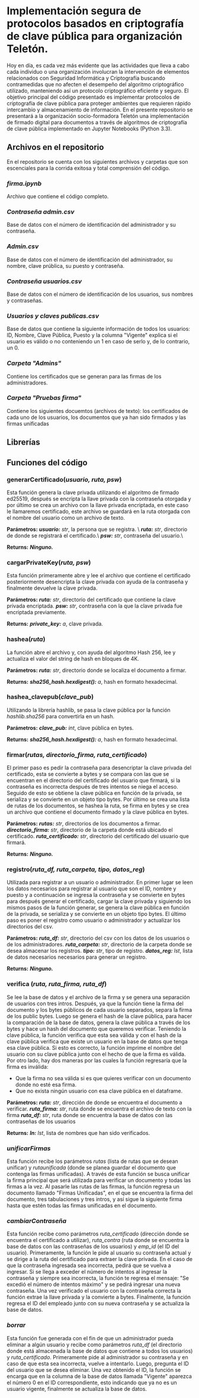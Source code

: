 # Implementación segura de protocolos basados en criptografía de clave pública para organización Teletón.

Hoy en día, es cada vez más evidente que las actividades que lleva a cabo cada individuo o una organización involucran la intervención de elementos relacionados con Seguridad Informática y Criptografía buscando contramedidas que no afecten el desempeño del algoritmo criptográfico utilizado, manteniendo así un protocolo criptográfico eficiente y seguro. El objetivo principal del código presentado es implementar protocolos de criptografía de clave pública para proteger ambientes que requieren rápido intercambio y almacenamiento de información. En el presente repositorio se presentará a la organización socio-formadora Teletón una implementación de firmado digital para documentos a través de algoritmos de criptografía de clave pública implementado en Jupyter Notebooks (Python 3.3).

## Archivos en el repositorio
En el repositorio se cuenta con los siguientes archivos y carpetas que son escenciales para la corrida exitosa y total comprensión del código.
### *firma.ipynb*
Archivo que contiene el código completo.

### *Contraseña admin.csv*
Base de datos con el número de identificación del administrador y su contraseña.

### *Admin.csv*
Base de datos con el número de identificación del administrador, su nombre, clave prública, su puesto y contraseña.

### *Contraseña usuarios.csv*
Base de datos con el número de identificación de los usuarios, sus nombres y contraseñas.

### *Usuarios y claves publicas.csv*
Base de datos que contiene la siguiente información de todos los usuarios: ID, Nombre, Clave Pública, Puesto y la columna "Vigente" explica si el usuario es válido o no conteniendo un 1 en caso de serlo y, de lo contrario, un 0.

### *Carpeta "Admins"*
Contiene los certificados que se generan para las firmas de los administradores.

### *Carpeta "Pruebas firma"*
Contiene los siguientes docuemtos (archivos de texto): los certificados de cada uno de los usuarios, los documentos que ya han sido firmados y las firmas unificadas

## **Librerías**

## **Funciones del código**

### generarCertificado(*usuario, ruta, psw*)

Esta función genera la clave privada utilizando el algoritmo de firmado ed25519, después se encripta la llave privada con la contraseña otorgada y por último se crea un archivo con la llave privada encriptada, en este caso le llamaremos certificado, este archivo se guardará en la ruta otorgada con el nombre del usuario como un archivo de texto. 

**Parámetros:** ***usuario:*** *str*, la persona que se registra. \\
                ***ruta:*** *str*, directorio de donde se registrará el certificado.\\
                ***psw:*** *str*, contraseña del usuario.\\
                
**Returns:** ***Ninguno.***

### cargarPrivateKey(*ruta, psw*)
Esta función primeramente abre y lee el archivo que contiene el certificado posteriormente desencripta la clave privada con ayuda de la contraseña y finalmente devuelve la clave privada.

**Parámetros:** ***ruta:*** *str*, directorio del certificado que contiene la clave privada encriptada.
                ***psw:*** *str*, contraseña con la que la clave privada fue encriptada previamente.
                
**Returns:** ***private_key:*** *a*, clave privada.

### hashea(*ruta*)
La función abre el archivo y, con ayuda del algoritmo Hash 256, lee y actualiza el valor del string de hash en bloques de 4K.

**Parámetros:** ***ruta:*** *str*, directorio donde se localiza el documento a firmar.
                
**Returns:** ***sha256_hash.hexdigest():*** *a*, hash en formato hexadecimal.

### hashea_clavepub(*clave_pub*)

Utilizando la librería hashlib, se pasa la clave pública por la función *hashlib.sha256* para convertirla en un hash.

**Parámetros:** ***clave_pub:*** *int*, clave pública en bytes. 
                
**Returns:** ***sha256_hash.hexdigest():*** *a*, hash en formato hexadecimal.

### firmar(*rutas, directorio_firma, ruta_certificado*)

El primer paso es pedir la contraseña para desencriptar la clave privada del certificado, esta se convierte a bytes y se compara con las que se encuentran en el directorio del certificado del usuario que firmará, si la contraseña es incorrecta después de tres intentos se niega el acceso. Seguido de esto se obtiene la clave pública en función de la privada, se serializa y se convierte en un objeto tipo bytes. Por último se crea una lista de rutas de los documentos, se hashea la ruta, se firma en bytes y se crea un archivo que contiene el documento firmado y la clave pública en bytes.

**Parámetros:** ***rutas:*** *str*, directorios de los documentos a firmar.
                ***directorio_firma:*** *str*, directorio de la carpeta donde está ubicado el certificado.
                ***ruta_certificado:*** *str*, directorio del certificado del usuario que firmará.
                
**Returns:** ***Ninguno.***

### registro(*ruta_df, ruta_carpeta, tipo, datos_reg*)

Utilizada para registrar a un usuario o administrador. En primer lugar se leen los datos necesarios para registrar al usuario que son el ID, nombre y puesto y a continuación se ingresa la contraseña y se convierte en bytes para después generar el certificado, cargar la clave privada y siguiendo los mismos pasos de la función generar, se genera la clave pública en función de la privada, se serializa y se convierte en un objeto tipo bytes. El último paso es poner el registro como usuario o administrador y actualizar los directorios del csv.

**Parámetros:** ***ruta_df:*** *str*, directorio del csv con los datos de los usuarios o de los administradores.
                ***ruta_carpeta:*** *str*, directorio de la carpeta donde se desea almacenar los registros.
                ***tipo:*** *str*, tipo de registro.
                ***datos_reg:*** *lst*, lista de datos necesarios necesarios para generar un registro.
                
**Returns:** ***Ninguno.***

### verifica (*ruta, ruta_firma, ruta_df*)

Se lee la base de datos y el archivo de la firma y se genera una separación de usuarios con tres intros. Después, ya que la función tiene la firma del documento y los bytes públicos de cada usuario separados, separa la  firma de los public bytes. Luego se genera el hash de la clave pública, para hacer la comparación de la base de datos, genera la clave pública  a través de los bytes y hace un hash del documento que queremos verificar. Teniendo la clave pública, la función verifica que esta sea válida y con el hash de la clave pública verifica que existe un usuario en la base de datos que tenga esa clave pública. Si esto es correcto, la función imprime el nombre del usuario con su clave pública junto con el hecho de que la firma es válida. Por otro lado, hay dos maneras por las cuales la función regresaría que la firma es inválida:
- Que la firma no sea válida si es que quieres verificar con un documento donde no esté esa firma.
- Que no exista ningún usuario con esa clave pública en el dataframe.

**Parámetros:** ***ruta:*** *str*, dirección de donde se encuentra el documento a verificar.
                ***ruta_firma:*** *str*, ruta donde se encuentra el archivo de texto con la firma
                ***ruta_df:*** *str*, ruta donde se encuentra la base de datos con las contraseñas de los usuarios
                
**Returns:** ***ln:*** *lst*, lista de nombres que han sido verificados.

### *unificarFirmas*
Esta función recibe los parámetros *rutas* (lista de rutas que se desean unificar) y *rutaunificada* (donde se planea guardar el documento que contenga las firmas unificadas). A través de esta función se busca unificar la firma principal que será utilizada para verificar un documento y todas las firmas a la vez. Al pasarle las rutas de las firmas, la función  regresa un documento llamado "Firmas Unificadas", en el que se encuentra la firma del documento, tres tabulaciones y tres intros, y así sigue la siguiente firma hasta que estén todas las firmas unificadas en el documento.

### *cambiarContraseña*
Esta función recibe como parámetros *ruta_certificado* (dirección donde se encuentra el certificado a utilizar), *ruta_contra* (ruta donde se encuentra la base de datos con las contraseñas de los usuarios) y *emp_id* (el ID del usuario). Primeramente, la función le pide al usuario su contraseña actual y se dirige a la ruta del certificado para extraer la clave privada. En el caso de que la contraseña ingresada sea incorrecta, pedirá que se vuelva a ingresar. Si se llega a exceder el número de intentos al ingresar la contraseña y siempre sea incorrecta, la función te regresa el mensaje: "Se excedió el número de intentos máximo" y se pedirá ingresar una nueva contraseña. Una vez verificado el usuario con la contraseña correcta la función extrae la llave privada y la convierte a bytes. Finalmente, la función regresa el ID del empleado junto con su nueva contraseña y se actualiza la base de datos. 

### *borrar*
Esta función fue generada con el fin de que un administrador pueda eliminar a algún usuario y recibe como parámetros *ruta_df* (el directorio donde está almacenada la base de datos que contiene a todos los usuarios) y *ruta_certificado*. Primeramente pide al administrador su contraseña y en caso de que esta sea incorrecta, vuelve a intentarlo. Luego, pregunta el ID del usuario que se desea eliminar. Una vez obtenido el ID, la función se encarga que en la columna de la base de datos llamada "Vigente" aparezca el número 0 en el ID correspondiente, esto indicando que ya no es un usuario vigente, finalmente se actualiza la base de datos.
